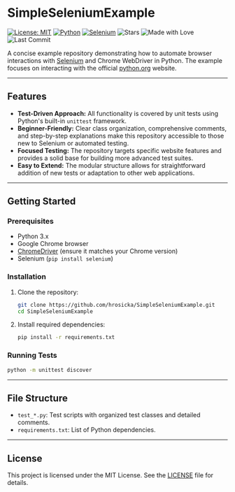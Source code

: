 # SimpleSeleniumExample

[![License: MIT](https://img.shields.io/badge/License-MIT-yellow.svg)](./LICENSE)
[![Python](https://img.shields.io/badge/Python-3.x-blue.svg)](https://www.python.org/)
[![Selenium](https://img.shields.io/badge/Selenium-Automation-green)](https://www.selenium.dev/)
![Stars](https://img.shields.io/github/stars/hrosicka/SimpleSeleniumExample)
![Made with Love](https://img.shields.io/badge/Made%20with-%E2%9D%A4-red)
![Last Commit](https://img.shields.io/github/last-commit/hrosicka/SimpleSeleniumExample)

A concise example repository demonstrating how to automate browser interactions with [Selenium](https://www.selenium.dev/) and Chrome WebDriver in Python. The example focuses on interacting with the official [python.org](https://www.python.org/) website.

---

## Features

- **Test-Driven Approach:** All functionality is covered by unit tests using Python's built-in `unittest` framework.
- **Beginner-Friendly:** Clear class organization, comprehensive comments, and step-by-step explanations make this repository accessible to those new to Selenium or automated testing.
- **Focused Testing:** The repository targets specific website features and provides a solid base for building more advanced test suites.
- **Easy to Extend:** The modular structure allows for straightforward addition of new tests or adaptation to other web applications.

---

## Getting Started

### Prerequisites

- Python 3.x
- Google Chrome browser
- [ChromeDriver](https://sites.google.com/a/chromium.org/chromedriver/) (ensure it matches your Chrome version)
- Selenium (`pip install selenium`)

### Installation

1. Clone the repository:
   ```sh
   git clone https://github.com/hrosicka/SimpleSeleniumExample.git
   cd SimpleSeleniumExample
   ```
2. Install required dependencies:
   ```sh
   pip install -r requirements.txt
   ```

### Running Tests

```sh
python -m unittest discover
```

---

## File Structure

- `test_*.py`: Test scripts with organized test classes and detailed comments.
- `requirements.txt`: List of Python dependencies.

---

## License

This project is licensed under the MIT License. See the [LICENSE](./LICENSE) file for details.

